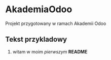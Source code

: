 # AkademiaOdoo
Projekt przygotowany w ramach Akademii Odoo

## Tekst przykladowy

1. witam w moim *pierwszym* **README**
